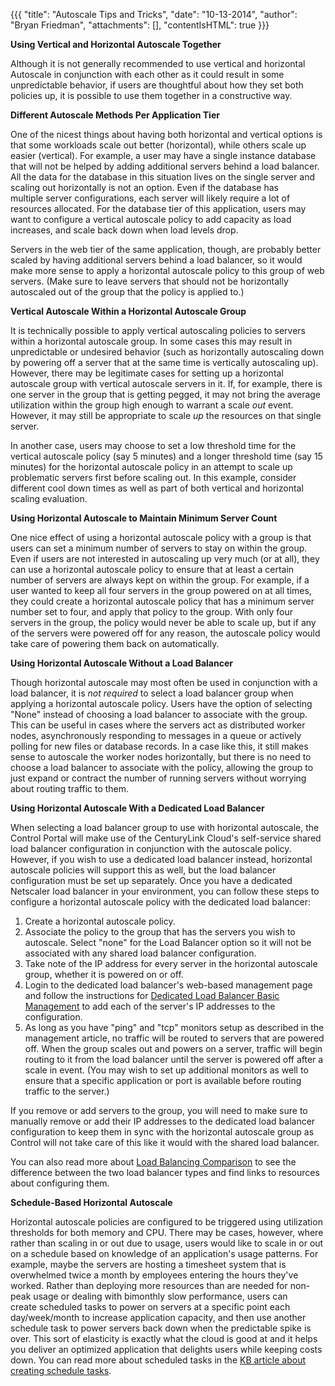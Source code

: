 {{{
  "title": "Autoscale Tips and Tricks",
  "date": "10-13-2014",
  "author": "Bryan Friedman",
  "attachments": [],
  "contentIsHTML": true
}}}

<p><strong>Using Vertical and Horizontal Autoscale Together</strong></p>
<p>Although it is not generally recommended to use vertical and horizontal Autoscale in conjunction with each other as it could result in some unpredictable behavior, if users are thoughtful about how they set both policies up, it is possible to use them
  together in a constructive way.</p>
<p><strong>Different Autoscale Methods Per Application Tier</strong>
</p>
<p>One of the nicest things about having both horizontal and vertical options is that some workloads scale out better (horizontal), while others scale up easier (vertical). For example, a user may have a single instance database that will not be helped by
  adding additional servers behind a load balancer. All the data for the database in this situation lives on the single server and scaling out horizontally is not an option. Even if the database has multiple&nbsp;server configurations, each server will
  likely require a lot of resources allocated.&nbsp;For the database tier of this application, users may want to configure a vertical autoscale policy to add capacity as load increases, and scale back down when load levels drop.</p>
<p>Servers in the web tier of the same application, though, are probably better scaled by having additional servers behind a load balancer, so it would make more sense to apply a horizontal autoscale policy to this group of web servers. (Make sure to leave
  servers that should not be horizontally autoscaled out of the group that the policy is applied to.)</p>
<p><strong>Vertical Autoscale Within a Horizontal Autoscale Group</strong>
</p>
<p>It is technically possible to apply vertical autoscaling policies to servers within a horizontal autoscale group. In some cases this may result in unpredictable or undesired behavior (such as horizontally autoscaling down by powering off a server that
  at the same time is vertically autoscaling up). However, there may be legitimate cases for setting up a horizontal autoscale group with vertical autoscale servers in it. If, for example, there is one server in the group that is getting pegged, it may
  not bring the average utilization within the group high enough to warrant a scale <em>out</em> event. However, it may still be appropriate to scale <em>up</em> the resources on that single server.</p>
<p>In another case, users may choose to set a low threshold time for the vertical autoscale policy (say 5 minutes) and a longer threshold time (say 15 minutes) for the horizontal autoscale policy in an attempt to scale up problematic servers first before
  scaling out. In this example, consider different cool down times as well as part of both vertical and horizontal scaling evaluation.</p>
<p><strong>Using Horizontal Autoscale to Maintain Minimum Server Count</p></strong>
<p>One nice effect of using a horizontal autoscale policy with a group is that users can set a minimum number of servers to stay on within the group. Even if users are not interested in autoscaling up very much (or at all), they can use a horizontal autoscale
  policy to ensure that at least a certain number of servers are always kept on within the group. For example, if a user wanted to keep all four servers in the group powered on at all times, they could create a horizontal autoscale policy that has a minimum
  server number set to four, and apply that policy to the group. With only four servers in the group, the policy would never be able to scale up, but if any of the servers were powered off for any reason, the autoscale policy would take care of powering
  them back on automatically.</p>
<strong>Using Horizontal Autoscale Without a Load Balancer</strong>
<p>Though horizontal autoscale may most often be used in conjunction with a load balancer, it is <em>not</em> <em>required</em> to select a load balancer group when applying a horizontal autoscale policy. Users have the option of selecting "None" instead
  of choosing a load balancer to associate with the group. This can be useful in cases where the servers act as distributed worker nodes, asynchronously responding to messages in a queue or actively polling for new files or database records.&nbsp;In a
  case like this, it still makes sense to autoscale the worker nodes horizontally, but there is no need to choose a load balancer to associate with the policy, allowing the group to just expand or contract the number of running servers without worrying
  about routing traffic to them.</p>
<p>
  <a name="dedicated"></a>
</p>
<strong>Using Horizontal Autoscale With a Dedicated Load Balancer</strong>
<p>When selecting a load balancer group to use with horizontal autoscale, the Control Portal will make use of the CenturyLink Cloud's self-service shared load balancer configuration in conjunction with the autoscale policy. However, if you wish to use a
  dedicated load balancer instead, horizontal autoscale policies will support this as well, but the load balancer configuration must be set up separately. Once you have a dedicated Netscaler load balancer in your environment, you can follow these steps
  to configure a horizontal autoscale policy with the dedicated load balancer:</p>
<ol>
  <li>Create a horizontal autoscale policy.</li>
  <li>Associate the policy to the group that has the servers you wish to autoscale. Select "none" for the Load Balancer option so it will not be associated with any shared load balancer configuration.</li>
  <li>Take note of the IP address for every server in the horizontal autoscale group, whether it is powered on or off.</li>
  <li>Login to the dedicated load balancer's web-based management page and follow the instructions for <a href="https://t3n.zendesk.com/entries/27216280-Dedicated-Load-Balancer-Basic-Management">Dedicated Load Balancer Basic Management</a>&nbsp;to
    add each of the server's IP addresses to the configuration.</li>
  <li>As long as you have "ping" and "tcp" monitors setup as described in the management article, no traffic will be routed to servers that are powered off. When the group scales out and powers on a server, traffic will begin routing to it from the load balancer
    until the server is powered off after a scale in event. (You may wish to set up additional monitors as well to ensure that a specific application or port is available before routing traffic to the server.)</li>
</ol>
<p>If you remove or add servers to the group, you will need to make sure to manually remove or add their IP addresses to the dedicated load balancer configuration to keep them in sync with the horizontal autoscale group as Control will not take care of this
  like it would with the shared load balancer.</p>
<p>You can also read more about&nbsp;<a href="https://t3n.zendesk.com/entries/21954199-Load-Balancing-Comparison-Matrix">Load Balancing Comparison</a> to&nbsp;see the difference between the two load balancer types and find links to resources
  about configuring them.</p>
<strong>Schedule-Based Horizontal Autoscale</strong>
<p>Horizontal autoscale policies are configured to be triggered using utilization thresholds for both memory and CPU. There may be cases, however, where rather than scaling in or out due to usage, users would like to scale in or out on a schedule based on
  knowledge of an application's usage patterns. For example, maybe the servers are hosting a timesheet system that is overwhelmed twice a month by employees entering the hours they've worked. Rather than deploying more resources than are needed for non-peak
  usage or dealing with bimonthly slow performance, users can create&nbsp;scheduled tasks to power on servers at a specific point each day/week/month to increase application capacity, and then use another schedule task to power servers back down when
  the predictable spike is over. This sort of elasticity is exactly what the cloud is good at and it helps you deliver an optimized application that delights users while keeping costs down. You can read more about scheduled tasks in the <a href="https://t3n.zendesk.com/entries/22586501-Creating-a-Scheduled-Task"
 >KB article about creating schedule tasks</a>.</p>